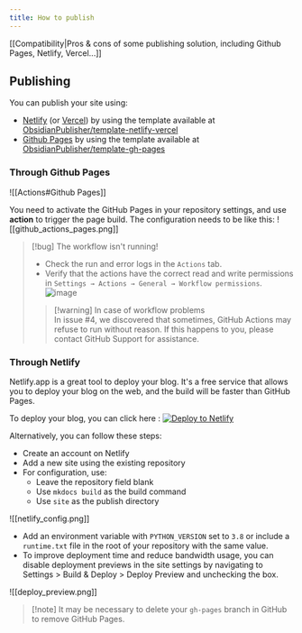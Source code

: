 ```yaml
---
title: How to publish
---
```


[[Compatibility|Pros & cons of some publishing solution, including Github Pages, Netlify, Vercel...]]  

## Publishing  

You can publish your site using:  

- [Netlify](https://www.netlify.com/) (or [Vercel](https://vercel.com/)) by using the template available at [ObsidianPublisher/template-netlify-vercel](https://github.com/ObsidianPublisher/template-netlify-vercel)
- [Github Pages](https://pages.github.com/) by using the template available at [ObsidianPublisher/template-gh-pages](https://github.com/ObsidianPublisher/template-gh-pages)  

### Through Github Pages  

![[Actions#Github Pages]]

You need to activate the GitHub Pages in your repository settings, and use **action** to trigger the page build.
The configuration needs to be like this:
![[github_actions_pages.png]]

> [!bug] The workflow isn't running!  
>  
> - Check the run and error logs in the `Actions` tab.  
> - Verify that the actions have the correct read and write permissions in `Settings → Actions → General → Workflow permissions`.  
>  ![image](https://user-images.githubusercontent.com/30244939/166161294-0f4f70c2-fda5-4465-89b0-d6b1b5e6995d.png)  
>> [!warning] In case of workflow problems  
>> In issue #4, we discovered that sometimes, GitHub Actions may refuse to run without reason. If this happens to you, please contact GitHub Support for assistance.  

### Through Netlify  

Netlify.app is a great tool to deploy your blog. It's a free service that allows you to deploy your blog on the web, and the build will be faster than GitHub Pages.  

To deploy your blog, you can click here : 
[![Deploy to Netlify](https://www.netlify.com/img/deploy/button.svg)](https://app.netlify.com/start/deploy?repository=https://github.com/ObsidianPublisher/template-netlify-vercel)  

Alternatively, you can follow these steps:  
- Create an account on Netlify  
- Add a new site using the existing repository  
- For configuration, use:  
  - Leave the repository field blank  
  - Use `mkdocs build` as the build command  
  - Use `site` as the publish directory  

![[netlify_config.png]]

- Add an environment variable with `PYTHON_VERSION` set to `3.8` or include a `runtime.txt` file in the root of your repository with the same value.  
- To improve deployment time and reduce bandwidth usage, you can disable deployment previews in the site settings by navigating to Settings > Build & Deploy > Deploy Preview and unchecking the box.  

![[deploy_preview.png]]

> [!note] It may be necessary to delete your `gh-pages` branch in GitHub to remove GitHub Pages.  
  